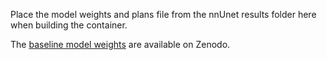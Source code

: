 Place the model weights and plans file from the nnUnet results folder here when building the container.

The [baseline model weights](https://zenodo.org/records/10777532) are available on Zenodo.
